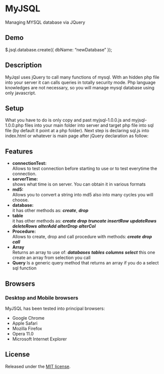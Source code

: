 # MyJSQL
Managing MYSQL database via JQuery

## Demo
$.jsql.database.create({
  dbName: “newDatabase”
});

## Description
MyJqsl uses jQuery to call many functions of mysql.
With an hidden php file into your server it can calls queries in totally security mode.
Php language knowledges are not necessary, so you will manage mysql database using only javascript.

## Setup
What you have to do is only copy and past myjsql-1.0.0.js and myjsql-1.0.0.php files into your main folder into server and target php file into sql file (by default it point at a php folder).
Next step is declaring sql.js into index.html or whatever is main page after jQuery declaration as follow:

<script src=“myjsql-1.0.0.js”></script> 

## Features
* **connectionTest:**  
  Allows to test connection before starting to use or to test everytime the connection.
* **serverTime:**  
  shows what time is on server. You can obtain it in various formats
* **md5:**  
  Allows you to convert a string into md5 also into many cycles you will choose.
* **database:**  
  it has other methods as:
  ***create***,
  ***drop***
* **table**  
  it has other methods as:
  ***create***
  ***drop***
  ***truncate***
  ***insertRow***
  ***updateRows***
  ***deleteRows***
  ***alterAdd***
  ***alterDrop***
  ***alterCol***
* **Procedure:**  
  Allows to create, drop and call procedure with methods:
  ***create***
  ***drop***
  ***call***
* **Array**  
  Returns an array to use of:
  ***databases***
  ***tables***
  ***columns***
  ***select***
  this one create an array from selection you call
* **Query**
  Is a generic query method that returns an array if you do a select sql function

## Browsers

### Desktop and Mobile browsers
MyJSQL has been tested into principal browsers:

* Google Chrome
* Apple Safari
* Mozilla Firefox
* Opera 11.0
* Microsoft Internet Explorer

## License
Released under the [MIT license](http://www.opensource.org/licenses/MIT).
